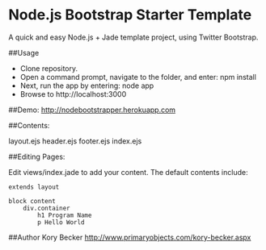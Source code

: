 Node.js Bootstrap Starter Template
===

A quick and easy Node.js + Jade template project, using Twitter Bootstrap.

##Usage
- Clone repository.
- Open a command prompt, navigate to the folder, and enter: npm install
- Next, run the app by entering: node app
- Browse to http://localhost:3000

##Demo:
http://nodebootstrapper.herokuapp.com

##Contents:

layout.ejs
header.ejs
footer.ejs
index.ejs

##Editing Pages:

Edit views/index.jade to add your content. The default contents include:

```
extends layout

block content
	div.container
		h1 Program Name
		p Hello World
```

##Author
Kory Becker http://www.primaryobjects.com/kory-becker.aspx
